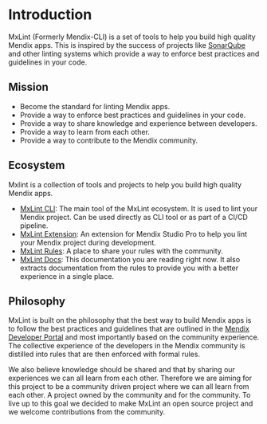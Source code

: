 # Introduction

MxLint (Formerly Mendix-CLI) is a set of tools to help you build high quality Mendix apps. This is inspired by the success of projects like [SonarQube](https://www.sonarqube.org/) and other linting systems which provide a way to enforce best practices and guidelines in your code.

## Mission

- Become the standard for linting Mendix apps.
- Provide a way to enforce best practices and guidelines in your code.
- Provide a way to share knowledge and experience between developers.
- Provide a way to learn from each other.
- Provide a way to contribute to the Mendix community.

## Ecosystem

Mxlint is a collection of tools and projects to help you build high quality Mendix apps.

- [MxLint CLI](https://github.com/mx-lint/mxlint-cli): The main tool of the MxLint ecosystem. It is used to lint your Mendix project. Can be used directly as CLI tool or as part of a CI/CD pipeline.
- [MxLint Extension](https://github.com/mx-lint/mxlint-extension): An extension for Mendix Studio Pro to help you lint your Mendix project during development.
- [MxLint Rules](https://github.com/mx-lint/mxlint-rules): A place to share your rules with the community.
- [MxLint Docs](https://github.com/mx-lint/mxlint-docs): This documentation you are reading right now. It also extracts documentation from the rules to provide you with a better experience in a single place.

## Philosophy

MxLint is built on the philosophy that the best way to build Mendix apps is to follow the best practices and guidelines that are outlined in the [Mendix Developer Portal](https://docs.mendix.com/refguide/dev-best-practices/) and most importantly based on the community experience. The collective experience of the developers in the Mendix community is distilled into rules that are then enforced with formal rules.

We also believe knowledge should be shared and that by sharing our experiences we can all learn from each other. Therefore we are aiming for this project to be a community driven project where we can all learn from each other. A project owned by the community and for the community. To live up to this goal we decided to make MxLint an open source project and we welcome contributions from the community. 


